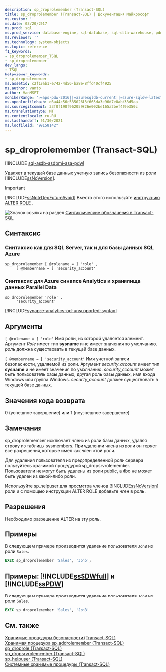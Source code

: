 ```yaml
---
description: sp_droprolemember (Transact-SQL)
title: sp_droprolemember (Transact-SQL) | Документация Майкрософт
ms.custom: ''
ms.date: 03/20/2017
ms.prod: sql
ms.prod_service: database-engine, sql-database, sql-data-warehouse, pdw
ms.reviewer: ''
ms.technology: system-objects
ms.topic: reference
f1_keywords:
- sp_droprolemember_TSQL
- sp_droprolemember
dev_langs:
- TSQL
helpviewer_keywords:
- sp_droprolemember
ms.assetid: c2f19ab1-e742-4d56-ba8e-8ffd40cf4925
ms.author: vanto
author: VanMSFT
monikerRange: '>=aps-pdw-2016||=azuresqldb-current||=azure-sqldw-latest||>=sql-server-2016||>=sql-server-linux-2017||=azuresqldb-mi-current'
ms.openlocfilehash: d6a44c56c53502613f665da3e96d7e8abb38d5aa
ms.sourcegitcommit: 33f0f190f962059826e002be165a2bef4f9e350c
ms.translationtype: MT
ms.contentlocale: ru-RU
ms.lasthandoff: 01/30/2021
ms.locfileid: "99158142"
---
```

# <a name="sp_droprolemember-transact-sql"></a>sp_droprolemember (Transact-SQL)

[!INCLUDE [sql-asdb-asdbmi-asa-pdw](../../includes/applies-to-version/sql-asdb-asdbmi-asa-pdw.md)]

  Удаляет в текущей базе данных учетную запись безопасности из роли [!INCLUDE[ssNoVersion](../../includes/ssnoversion-md.md)].  
  
> [!IMPORTANT]  
>  [!INCLUDE[ssNoteDepFutureAvoid](../../includes/ssnotedepfutureavoid-md.md)] Вместо этого используйте [инструкцию ALTER ROLE](../../t-sql/statements/alter-role-transact-sql.md) .  
  
 ![Значок ссылки на раздел](../../database-engine/configure-windows/media/topic-link.gif "Значок ссылки на раздел") [Синтаксические обозначения в Transact-SQL](../../t-sql/language-elements/transact-sql-syntax-conventions-transact-sql.md)  
  
## <a name="syntax"></a>Синтаксис  

### <a name="syntax-for-both-sql-server-and-azure-sql-database"></a>Синтаксис как для SQL Server, так и для базы данных SQL Azure

```syntaxsql  
sp_droprolemember [ @rolename = ] 'role' ,   
     [ @membername = ] 'security_account'  
```  

### <a name="syntax-for-both-azure-synapse-analytics-and-parallel-data-warehouse"></a>Синтаксис для Azure синапсе Analytics и хранилища данных Parallel Data

```syntaxsql  
sp_droprolemember 'role' ,  
     'security_account'  
```  

[!INCLUDE[synapse-analytics-od-unsupported-syntax](../../includes/synapse-analytics-od-unsupported-syntax.md)]
  
## <a name="arguments"></a>Аргументы  
`[ @rolename = ] 'role'` Имя роли, из которой удаляется элемент. Аргумент *Role* имеет тип **sysname** и не имеет значения по умолчанию. *роль* должна существовать в текущей базе данных.  
  
`[ @membername = ] 'security_account'` Имя учетной записи безопасности, удаляемой из роли. Аргумент *security_account* имеет тип **sysname** и не имеет значения по умолчанию. *security_account* может быть пользователь базы данных, другая роль базы данных, имя входа Windows или группа Windows. *security_account* должен существовать в текущей базе данных.  
  
## <a name="return-code-values"></a>Значения кода возврата  
 0 (успешное завершение) или 1 (неуспешное завершение)  
  
## <a name="remarks"></a>Замечания  
 sp_droprolemember исключает члена из роли базы данных, удаляя строку из таблицы sysmembers. При удалении члена из роли он теряет все разрешения, которые имел как член этой роли.  
  
 Для удаления пользователя из предопределенной роли сервера пользуйтесь хранимой процедурой sp_dropsrvrolemember. Пользователи не могут быть удалены из роли public, а dbo не может быть удален из какой-либо роли.  
  
 Используйте sp_helpuser для просмотра членов [!INCLUDE[ssNoVersion](../../includes/ssnoversion-md.md)] роли и с помощью инструкции ALTER ROLE добавьте член в роль.  
  
## <a name="permissions"></a>Разрешения  
 Необходимо разрешение ALTER на эту роль.  
  
## <a name="examples"></a>Примеры  
 В следующем примере производится удаление пользователя `JonB` из роли `Sales`.  
  
```sql
EXEC sp_droprolemember 'Sales', 'Jonb';  
```  
  
## <a name="examples-sssdwfull-and-sspdw"></a>Примеры: [!INCLUDE[ssSDWfull](../../includes/sssdwfull-md.md)] и [!INCLUDE[ssPDW](../../includes/sspdw-md.md)]  
 В следующем примере производится удаление пользователя `JonB` из роли `Sales`.  
  
```sql
EXEC sp_droprolemember 'Sales', 'JonB'  
```  
  
## <a name="see-also"></a>См. также  
 [Хранимые процедуры безопасности (Transact-SQL)](../../relational-databases/system-stored-procedures/security-stored-procedures-transact-sql.md)   
 [Хранимая процедура sp_addrolemember (Transact-SQL)](../../relational-databases/system-stored-procedures/sp-addrolemember-transact-sql.md)   
 [sp_droprole (Transact-SQL)](../../relational-databases/system-stored-procedures/sp-droprole-transact-sql.md)   
 [sp_dropsrvrolemember &#40;Transact-SQL&#41;](../../relational-databases/system-stored-procedures/sp-dropsrvrolemember-transact-sql.md)   
 [sp_helpuser &#40;Transact-SQL&#41;](../../relational-databases/system-stored-procedures/sp-helpuser-transact-sql.md)   
 [Системные хранимые процедуры (Transact-SQL)](../../relational-databases/system-stored-procedures/system-stored-procedures-transact-sql.md)  
  
  

